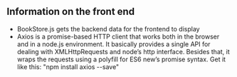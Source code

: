 ## Information on the front end
- BookStore.js gets the backend data for the frontend to display
- Axios is a promise-based HTTP client that works both in the browser and in a node.js environment. It basically provides a single API for dealing with XMLHttpRequests and node’s http interface. Besides that, it wraps the requests using a polyfill for ES6 new’s promise syntax. Get it like this: "npm install axios --save"
